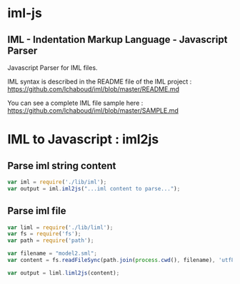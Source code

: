 iml-js
======

IML - Indentation Markup Language - Javascript Parser
---

Javascript Parser for IML files.

IML syntax is described in the README file of the IML project : 
https://github.com/lchaboud/iml/blob/master/README.md

You can see a complete IML file sample here :
https://github.com/lchaboud/iml/blob/master/SAMPLE.md

IML to Javascript : iml2js
===

Parse iml string content
---
```js
var iml = require('./lib/iml');
var output = iml.iml2js("...iml content to parse...");
```

Parse iml file
---
```js
var liml = require('./lib/liml');
var fs = require('fs');
var path = require('path');

var filename = "model2.sml";
var content = fs.readFileSync(path.join(process.cwd(), filename), 'utf8');

var output = liml.liml2js(content);
```
